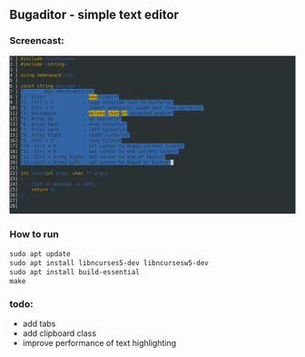 ## Bugaditor - simple text editor
### Screencast:
![Alt text](https://github.com/Acool4ik/Bugaditor/blob/master/img/image.png)
### How to run
```console
sudo apt update
sudo apt install libncurses5-dev libncursesw5-dev
sudo apt install build-essential
make
```
### todo:
- add tabs
- add clipboard class
- improve performance of text highlighting
